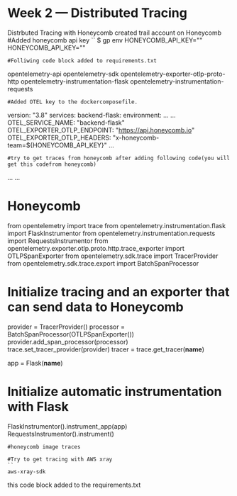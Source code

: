 # Week 2 — Distributed Tracing
Distrbuted Tracing with Honeycomb
created trail account on Honeycomb
#Added honeycomb api key
``
$ gp env HONEYCOMB_API_KEY="<API Key>"
HONEYCOMB_API_KEY="<API Key>"
```
#Folliwing code block added to requirements.txt
```
opentelemetry-api 
opentelemetry-sdk 
opentelemetry-exporter-otlp-proto-http 
opentelemetry-instrumentation-flask 
opentelemetry-instrumentation-requests
```
#Added OTEL key to the dockercomposefile.
```
version: "3.8"
services:
    backend-flask:
        environment:
            ...
            ...
            OTEL_SERVICE_NAME: "backend-flask"
            OTEL_EXPORTER_OTLP_ENDPOINT: "https://api.honeycomb.io"
            OTEL_EXPORTER_OTLP_HEADERS: "x-honeycomb-team=${HONEYCOMB_API_KEY}"
    ...
```
#try to get traces from honeycomb after adding following code(you will get this codefrom honeycomb)
```
...
...

# Honeycomb
from opentelemetry import trace
from opentelemetry.instrumentation.flask import FlaskInstrumentor
from opentelemetry.instrumentation.requests import RequestsInstrumentor
from opentelemetry.exporter.otlp.proto.http.trace_exporter import OTLPSpanExporter
from opentelemetry.sdk.trace import TracerProvider
from opentelemetry.sdk.trace.export import BatchSpanProcessor

# Initialize tracing and an exporter that can send data to Honeycomb
provider = TracerProvider()
processor = BatchSpanProcessor(OTLPSpanExporter())
provider.add_span_processor(processor)
trace.set_tracer_provider(provider)
tracer = trace.get_tracer(__name__)


app = Flask(__name__)

# Initialize automatic instrumentation with Flask
FlaskInstrumentor().instrument_app(app)
RequestsInstrumentor().instrument()
```
#honeycomb image traces

#Try to get tracing with AWS xray
``
aws-xray-sdk
```
this code block added to the requirements.txt
